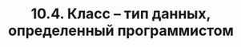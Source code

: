 ---
title: '10.4. Класс – тип данных, определенный программистом'
metaTitle: '10.4. Класс – тип данных, определенный программистом'
metaDescription: '10.4. Класс – тип данных, определенный программистом'
---